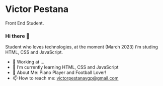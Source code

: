 # Victor Pestana
Front End Student.

### Hi there 👋
Student who loves technologies, at the moment (March 2023) i'm studing HTML, CSS and JavaScript.

- :rocket: Working at ...
- 🌱 I’m currently learning HTML, CSS and JavaScript
- 💬 About Me: Piano Player and Football Lover!
- 📫 How to reach me: [victorpestanavgp@gmail.com](mailto:victorpestanavgp@gmail.com)

